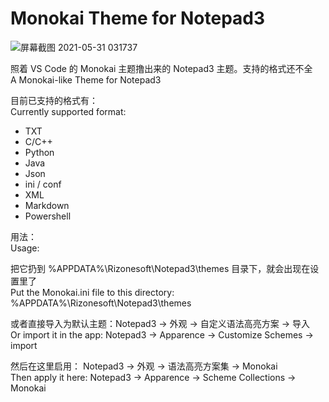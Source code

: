 # Monokai Theme for Notepad3


![屏幕截图 2021-05-31 031737](https://user-images.githubusercontent.com/43476643/120117671-dc5e9600-c1c0-11eb-9464-f033dc4ff833.jpg)



照着 VS Code 的 Monokai 主题撸出来的 Notepad3 主题。支持的格式还不全  
A Monokai-like Theme for Notepad3  

目前已支持的格式有：  
Currently supported format: 
  
- TXT
- C/C++
- Python
- Java
- Json
- ini / conf
- XML
- Markdown
- Powershell


用法：  
Usage:

把它扔到 %APPDATA%\Rizonesoft\Notepad3\themes 目录下，就会出现在设置里了  
Put the Monokai.ini file to this directory: %APPDATA%\Rizonesoft\Notepad3\themes  

  
或者直接导入为默认主题：Notepad3 -> 外观 -> 自定义语法高亮方案 -> 导入  
Or import it in the app: Notepad3 -> Apparence -> Customize Schemes -> import  

  
然后在这里启用： Notepad3 -> 外观 -> 语法高亮方案集 -> Monokai  
Then apply it here: Notepad3 -> Apparence -> Scheme Collections -> Monokai
